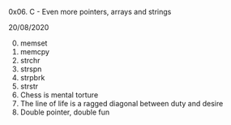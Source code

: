 0x06. C - Even more pointers, arrays and strings

20/08/2020

0. memset
1. memcpy 
2. strchr
3. strspn
4. strpbrk 
5. strstr 
6. Chess is mental torture 
7. The line of life is a ragged diagonal between duty and desire
8. Double pointer, double fun 